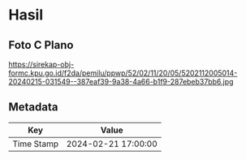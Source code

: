 # Hasil

## Foto C Plano

https://sirekap-obj-formc.kpu.go.id/f2da/pemilu/ppwp/52/02/11/20/05/5202112005014-20240215-031549--387eaf39-9a38-4a66-b1f9-287ebeb37bb6.jpg


## Metadata

| Key        | Value               |
| ---------- | ------------------- |
| Time Stamp | 2024-02-21 17:00:00 |



